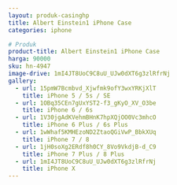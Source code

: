 ```yaml
---
layout: produk-casinghp
title: Albert Einstein1 iPhone Case
categories: iphone

# Produk
product-title: Albert Einstein1 iPhone Case
harga: 90000
sku: hn-4947
image-drive: 1mI4JT8UoC9C8uU_UJw0dXT6g3zlRfrNj
gallery:
  - url: 15pmW7Bcmbvd_Xjwfmk9ofY3wxYRKjXlT
    title: iPhone 5 / 5s / SE
  - url: 1OBq35CEn7gUxYST2-f3_gKyO_XV_O3be
    title: iPhone 6 / 6s
  - url: 1V30jgAdKVehmBHnK7hpXQjOO0Vc3mhcO
    title: iPhone 6 Plus / 6s Plus
  - url: 1wWhaf5KMHEzoND2ZtaoQGiVwP_BbkXUq
    title: iPhone 7 / 8
  - url: 1jH0soXg2ERdf8h0CY_8Vo9VkdjB-d_C9
    title: iPhone 7 Plus / 8 Plus
  - url: 1mI4JT8UoC9C8uU_UJw0dXT6g3zlRfrNj
    title: iPhone X
---
```

